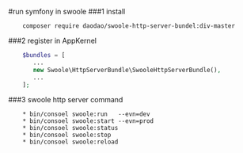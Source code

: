 #run symfony in swoole
###1 install 
```text
	composer require daodao/swoole-http-server-bundel:div-master
```

###2 register in AppKernel
```php
	$bundles = [
       ...
       new Swoole\HttpServerBundle\SwooleHttpServerBundle(),
       ...
    ];
```

###3 swoole http server command
```text
	* bin/consoel swoole:run   --evn=dev
	* bin/consoel swoole:start --evn=prod
	* bin/consoel swoole:status
	* bin/consoel swoole:stop
	* bin/consoel swoole:reload
```
